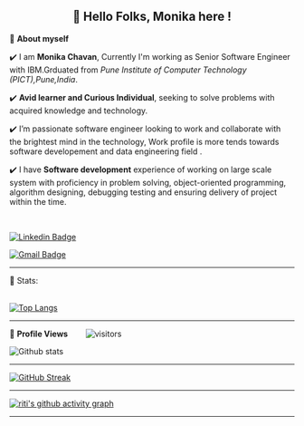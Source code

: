 <!-- README FILE CODE -->

<!-- WAKING HAND WITH GOOD TO HAVE YOU TEXT-->
<h2 align=center>👋 Hello Folks, Monika here !</h2>


<!--ABOUT ME CODE-->
🌱 **About myself**<br>

✔️ I am **Monika Chavan**, Currently I'm working as Senior Software Engineer with IBM.Grduated from *Pune Institute of Computer Technology (PICT),Pune,India*. <br>

✔️ **Avid learner and Curious Individual**, seeking to solve problems with acquired knowledge and technology. <br>

✔️ I’m passionate software engineer looking to work and collaborate with the brightest mind in the technology, Work profile is more tends towards software developement and data engineering field .<br>

✔️ I have **Software development** experience of working on large scale system with proficiency in problem solving, object-oriented programming, algorithm designing, debugging testing and ensuring delivery of project within the time.

<br>


<!--NOMINATION FOR STAR GIT LINK CODE-->
<!--<a href="https://stars.github.com/nominate/">You love what you see , Nominate me for GitHub Star </a>


<!-- SOCAIL MEDIA HANDLES -->
[![Linkedin Badge](https://img.shields.io/badge/-MonikaChavan-blue?style=flat-square&logo=Linkedin&logoColor=white&link=https://www.linkedin.com/in/monika-chavan/)](https://www.linkedin.com/in/monika-chavan/)

[![Gmail Badge](https://img.shields.io/badge/-monika.its44@gmail.com-c14438?style=flat-square&logo=Gmail&logoColor=white&link=mailto:monika.its44@gmail.com)](mailto:monika.its44@gmail.com)

---

<!-- STATISTICS ABOUT PROFILE -->

 📶 Stats:<br><br>
 
 
<!--  TOP LANGUAGES STATISTICS -->
 [![Top Langs](https://github-readme-stats.vercel.app/api/top-langs/?username=monikaits44&theme=dark&layout=compact&align=right&width=40%)](https://github.com/anuraghazra/github-readme-stats)
 
 ---
 
<!--  PROFILES VIEWS -->
🌱 **Profile Views**&nbsp;&nbsp;&nbsp;&nbsp;&nbsp;&nbsp;&nbsp;
![visitors](https://profile-counter.glitch.me/monikaits44/count.svg?align=center)


<!-- GITHUB STATISTICS -->
 ![Github stats](https://github-readme-stats.vercel.app/api?username=monikaits44)  
 
 
 <hr>
 
<!--  CONTRIBUTION AND STREAK BLOCK -->
 [![GitHub Streak](https://github-readme-streak-stats.herokuapp.com/?user=monikaits44&currStreakNum=2FD3EB&fire=pink&sideLabels=F00&theme=nightowl)](https://git.io/streak-stats)       
         

---
 
<!-- ACTIVITY GRAPH TRACKER -->
[![riti's github activity graph](https://activity-graph.herokuapp.com/graph?username=monikaits44&theme=react-dark)](https://github.com/monikaits44/github-readme-activity-graph)

  

---
  </code>
</p>


<!-- ![My github stats](https://github-readme-stats.vercel.app/api?username=riti2409&show_icons=true&title_color=fff&icon_color=79ff97&text_color=9f9f9f&bg_color=151515&count_private=true&width=40%&align=left) 
<center><img src="https://logimp.files.wordpress.com/2019/01/viral-p-1.gif?w=736&zoom=2" align="right" width="30%"></center>




 -->
